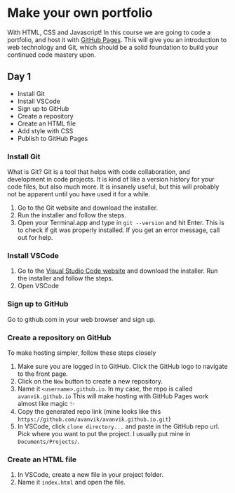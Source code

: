 # Make your own portfolio

With HTML, CSS and Javascript! In this course we are going to code a portfolio, and host it with [GitHub Pages](https://pages.github.com/). This will give you an introduction to web technology and Git, which should be a solid foundation to build your continued code mastery upon.

## Day 1

- Install Git
- Install VSCode
- Sign up to GitHub
- Create a repository
- Create an HTML file
- Add style with CSS
- Publish to GitHub Pages

### Install Git

What is Git? Git is a tool that helps with code collaboration, and development in code projects. It is kind of like a version history for your code files, but also much more. It is insanely useful, but this will probably not be apparent until you have used it for a while.

1. Go to the Git website and download the installer.
2. Run the installer and follow the steps.
3. Open your Terminal.app and type in `git --version` and hit Enter. This is to check if git was properly installed. If you get an error message, call out for help.

### Install VSCode

1. Go to the [Visual Studio Code website](https://code.visualstudio.com/Download) and download the installer. Run the installer and follow the steps.
2. Open VSCode

### Sign up to GitHub

Go to github.com in your web browser and sign up.

### Create a repository on GitHub

To make hosting simpler, follow these steps closely

1. Make sure you are logged in to GitHub. Click the GitHub logo to navigate to the front page.
2. Click on the `New` button to create a new repository.
3. Name it `<username>.github.io`. In my case, the repo is called `avanvik.github.io` This will make hosting with GitHub Pages work almost like magic ✨
4. Copy the generated repo link (mine looks like this `https://github.com/avanvik/avanvik.github.io.git`)
5. In VSCode, click `clone directory...` and paste in the GitHub repo url. Pick where you want to put the project. I usually put mine in `Documents/Projects/`.

### Create an HTML file

1. In VSCode, create a new file in your project folder.
2. Name it `index.html` and open the file.
